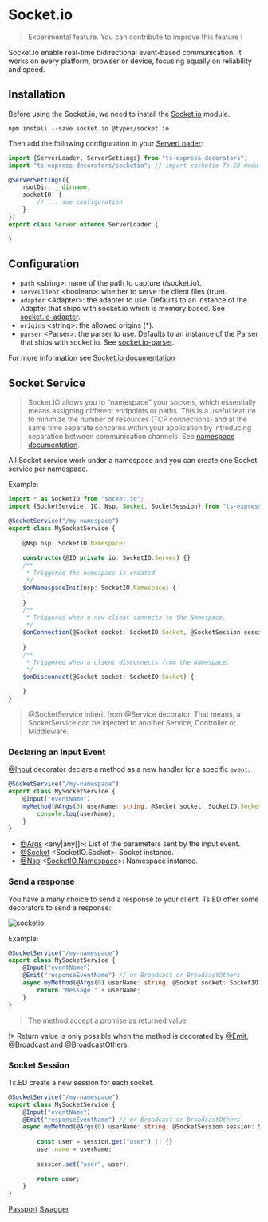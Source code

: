 # Socket.io
> Experimental feature. You can contribute to improve this feature !

Socket.io enable real-time bidirectional event-based communication. It works on every platform, browser or device, focusing equally on reliability and speed.

## Installation 

Before using the Socket.io, we need to install the [Socket.io](https://www.npmjs.com/package/socket.io) module.

```
npm install --save socket.io @types/socket.io
```

Then add the following configuration in your [ServerLoader](api/common/server/serverloader.md):

```typescript
import {ServerLoader, ServerSettings} from "ts-express-decorators";
import "ts-express-decorators/socketio"; // import socketio Ts.ED module

@ServerSettings({
    rootDir: __dirname,
    socketIO: {
        // ... see configuration
    }
})
export class Server extends ServerLoader {

}
```

## Configuration

- `path` &lt;string&gt;: name of the path to capture (/socket.io).
- `serveClient` &lt;boolean&gt;: whether to serve the client files (true).
- `adapter` &lt;Adapter&gt;: the adapter to use. Defaults to an instance of the Adapter that ships with socket.io which is memory based. See [socket.io-adapter](https://github.com/socketio/socket.io-adapter).
- `origins` &lt;string&gt;: the allowed origins (*).
- `parser` &lt;Parser&gt;: the parser to use. Defaults to an instance of the Parser that ships with socket.io. See [socket.io-parser](https://github.com/socketio/socket.io-parser).

For more information see [Socket.io documentation](https://socket.io/docs/server-api/#)

## Socket Service

> Socket.IO allows you to “namespace” your sockets, which essentially means assigning different endpoints or paths. 
This is a useful feature to minimize the number of resources (TCP connections) and at the same time separate concerns within your application
 by introducing separation between communication channels. See [namespace documentation](https://socket.io/docs/rooms-and-namespaces/#).

All Socket service work under a namespace and you can create one Socket service per namespace.

Example:

```typescript
import * as SocketIO from "socket.io";
import {SocketService, IO, Nsp, Socket, SocketSession} from "ts-express-decorators/socketio";

@SocketService("/my-namespace") 
export class MySocketService {
    
    @Nsp nsp: SocketIO.Namespace;
    
    constructor(@IO private io: SocketIO.Server) {}
    /**
     * Triggered the namespace is created
     */
    $onNamespaceInit(nsp: SocketIO.Namespace) {
    
    }
    /**
     * Triggered when a new client connects to the Namespace. 
     */
    $onConnection(@Socket socket: SocketIO.Socket, @SocketSession session: SocketSession) {
    
    }
    /**
     * Triggered when a client disconnects from the Namespace.
     */
    $onDisconnect(@Socket socket: SocketIO.Socket) {

    }
}
```

> @SocketService inherit from @Service decorator. That means, a SocketService can be injected to another Service, Controller or Middleware.

### Declaring an Input Event

[@Input](api/socketio/input.md) decorator declare a method as a new handler for a specific `event`. 

```typescript
@SocketService("/my-namespace") 
export class MySocketService {
    @Input("eventName")
    myMethod(@Args(0) userName: string, @Socket socket: SocketIO.Socket, @Nsp nsp: SocketIO.Namespace) {
        console.log(userName);
    }
}
```

- [@Args](api/socketio/args.md) &lt;any|any[]&gt;: List of the parameters sent by the input event.
- [@Socket](api/socketio/socket.md) &lt;SocketIO.Socket&gt;: Socket instance.
- [@Nsp](api/socketio/nsp.md) &lt;[SocketIO.Namespace](https://socket.io/docs/rooms-and-namespaces/#)&gt;: Namespace instance.

### Send a response

You have a many choice to send a response to your client. Ts.ED offer some decorators to send a response:

![socketio](_media/socketio.png)

Example:

```typescript
@SocketService("/my-namespace") 
export class MySocketService {
    @Input("eventName")
    @Emit("responseEventName") // or Broadcast or BroadcastOthers
    async myMethod(@Args(0) userName: string, @Socket socket: SocketIO.Socket) {
        return "Message " + userName;
    }
}
```
> The method accept a promise as returned value.

!> Return value is only possible when the method is decorated by [@Emit](api/socketio/emit.md), [@Broadcast](api/socketio/broadcast.md) and [@BroadcastOthers](api/socketio/broadcastothers.md).

### Socket Session

Ts.ED create a new session for each socket. 

```typescript
@SocketService("/my-namespace") 
export class MySocketService {
    @Input("eventName")
    @Emit("responseEventName") // or Broadcast or BroadcastOthers
    async myMethod(@Args(0) userName: string, @SocketSession session: SocketSession) {
        
        const user = session.get("user") || {}
        user.name = userName;
        
        session.set("user", user);
        
        return user;
    }
}
```


<div class="guide-links">
<a href="#/tutorials/passport">Passport</a>
<a href="#/tutorials/swagger">Swagger</a>
</div>